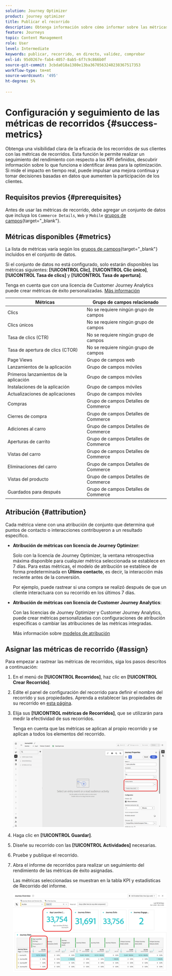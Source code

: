 ```yaml
---
solution: Journey Optimizer
product: journey optimizer
title: Publicar el recorrido
description: Obtenga información sobre cómo informar sobre las métricas de recorridos
feature: Journeys
topic: Content Management
role: User
level: Intermediate
keywords: publicar, recorrido, en directo, validez, comprobar
exl-id: 95d0267e-fab4-4057-8ab5-6f7c9c866b0f
source-git-commit: 3cbda018a1380e13ba3670563240238367517353
workflow-type: tm+mt
source-wordcount: '495'
ht-degree: 5%

---
```


# Configuración y seguimiento de las métricas de recorridos {#success-metrics}

Obtenga una visibilidad clara de la eficacia de los recorridos de sus clientes con las métricas de recorridos. Esta función le permite realizar un seguimiento del rendimiento con respecto a los KPI definidos, descubrir información sobre lo que funciona e identificar áreas para la optimización. Si mide el impacto en tiempo real, puede impulsar una mejora continua y tomar decisiones basadas en datos que aumenten la participación de los clientes.

## Requisitos previos {#prerequisites}

Antes de usar las métricas de recorrido, debe agregar un conjunto de datos que incluya los `Commerce Details`, `Web` y `Mobile` [grupos de campos](https://experienceleague.adobe.com/docs/experience-platform/xdm/tutorials/create-schema-ui.html?lang=es#field-group){target="_blank"}.

## Métricas disponibles {#metrics}

La lista de métricas varía según los [grupos de campos](https://experienceleague.adobe.com/docs/experience-platform/xdm/tutorials/create-schema-ui.html?lang=es#field-group){target="_blank"} incluidos en el conjunto de datos.

Si el conjunto de datos no está configurado, solo estarán disponibles las métricas siguientes: **[!UICONTROL Clic]**, **[!UICONTROL Clic único]**, **[!UICONTROL Tasa de clics]** y **[!UICONTROL Tasa de apertura]**.

Tenga en cuenta que con una licencia de Customer Journey Analytics puede crear métricas de éxito personalizadas. [Más información](https://experienceleague.adobe.com/es/docs/analytics-platform/using/cja-components/cja-calcmetrics/cm-workflow/participation-metric)


| Métricas | Grupo de campos relacionado |
|-|-|
| Clics | No se requiere ningún grupo de campos |
| Clics únicos | No se requiere ningún grupo de campos |
| Tasa de clics (CTR) | No se requiere ningún grupo de campos |
| Tasa de apertura de clics (CTOR) | No se requiere ningún grupo de campos |
| Page Views | Grupo de campos web |
| Lanzamientos de la aplicación | Grupo de campos móviles |
| Primeros lanzamientos de la aplicación | Grupo de campos móviles |
| Instalaciones de la aplicación | Grupo de campos móviles |
| Actualizaciones de aplicaciones | Grupo de campos móviles |
| Compras | Grupo de campos Detalles de Commerce |
| Cierres de compra | Grupo de campos Detalles de Commerce |
| Adiciones al carro | Grupo de campos Detalles de Commerce |
| Aperturas de carrito | Grupo de campos Detalles de Commerce |
| Vistas del carro | Grupo de campos Detalles de Commerce |
| Eliminaciones del carro | Grupo de campos Detalles de Commerce |
| Vistas del producto | Grupo de campos Detalles de Commerce |
| Guardados para después | Grupo de campos Detalles de Commerce |

## Atribución {#attribution}

Cada métrica viene con una atribución de conjunto que determina qué puntos de contacto o interacciones contribuyeron a un resultado específico.

* **Atribución de métricas con licencia de Journey Optimizer**:

  Solo con la licencia de Journey Optimizer, la ventana retrospectiva máxima disponible para cualquier métrica seleccionada se establece en 7 días. Para estas métricas, el modelo de atribución se establece de forma predeterminada en **Último contacto**, es decir, la interacción más reciente antes de la conversión.

  Por ejemplo, puede rastrear si una compra se realizó después de que un cliente interactuara con su recorrido en los últimos 7 días.

* **Atribución de métricas con licencia de Customer Journey Analytics**:

  Con las licencias de Journey Optimizer y Customer Journey Analytics, puede crear métricas personalizadas con configuraciones de atribución específicas o cambiar las atribuciones de las métricas integradas.

  Más información sobre [modelos de atribución](https://experienceleague.adobe.com/es/docs/analytics-platform/using/cja-dataviews/component-settings/attribution#attribution-models)

## Asignar las métricas de recorrido {#assign}

Para empezar a rastrear las métricas de recorridos, siga los pasos descritos a continuación:

1. En el menú de **[!UICONTROL Recorridos]**, haz clic en **[!UICONTROL Crear Recorrido]**.

1. Edite el panel de configuración del recorrido para definir el nombre del recorrido y sus propiedades. Aprenda a establecer las propiedades de su recorrido en [esta página](../building-journeys/journey-properties.md).

1. Elija sus **[!UICONTROL métricas de Recorridos]**, que se utilizarán para medir la efectividad de sus recorridos.

   Tenga en cuenta que las métricas se aplican al propio recorrido y se aplican a todos los elementos del recorrido.

   ![](assets/success_metric.png)

1. Haga clic en **[!UICONTROL Guardar]**.

1. Diseñe su recorrido con las **[!UICONTROL Actividades]** necesarias.

1. Pruebe y publique el recorrido.

1. Abra el informe de recorridos para realizar un seguimiento del rendimiento de las métricas de éxito asignadas.

   Las métricas seleccionadas se muestran en la tabla KPI y estadísticas de Recorrido del informe.

   ![](assets/success_metric_2.png)
